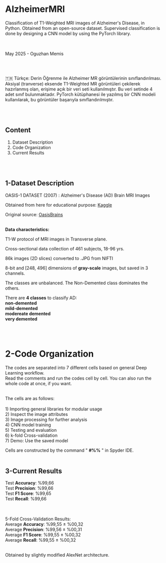 # AlzheimerMRI
 Classification of T1-Weighted MRI images of Alzheimer's Disease, in Python. Obtained from an open-source dataset. Supervised classification is done by designing a CNN model by using the PyTorch library. 

<br><br>
May 2025 - Oguzhan Memis

<br><br>

:tr: Türkçe: Derin Öğrenme ile Alzheimer MR görüntülerinin sınıflandırılması. Aksiyal (tranverse) eksende T1-Weighted MR görüntüleri çekilerek hazırlanmış olan, erişime açık bir veri seti kullanılmıştır. Bu veri setinde 4 adet sınıf bulunmaktadır. PyTorch kütüphanesi ile yazılmış bir CNN modeli kullanılarak, bu görüntüler başarıyla sınıflandırılmıştır.

<br><br>

## Content
1) Dataset Description
2) Code Organization
3) Current Results


<br><br>



## 1-Dataset Description

OASIS-1 DATASET (2007) : Alzheimer's Disease (AD) Brain MRI Images <br>

Obtained from here for educational purpose: 
[Kaggle](https://www.kaggle.com/datasets/ninadaithal/imagesoasis) <br>

Original source: [OasisBrains](https://sites.wustl.edu/oasisbrains/home/oasis-1/) <br><br>


**Data characteristics:** 

 T1-W protocol of MRI images in Transverse plane. <br>
    
 Cross-sectional data collection of 461 subjects, 18-96 yrs. <br>
    
 86k images (2D slices) converted to .JPG from NIFTI <br>
    
 8-bit and [248, 496] dimensions of **gray-scale** images, but saved in 3 channels. <br>

 The classes are unbalanced. The Non-Demented class dominates the others. <br>
    
 There are **4 classes** to classify AD: <br>
                                        **non-demented** <br>
                                        **mild-demented** <br>
                                        **modereate demented** <br>
                                        **very demented** <br>

<br><br>

# 2-Code Organization

 The codes are separated into 7 different cells based on general Deep Learning workflow. <br>
 Read the comments and run the codes cell by cell. You can also run the whole code at once, if you want. <br><br>
    
    
   The cells are as follows: <br><br>
        1) Importing general libraries for modular usage <br>
        2) Inspect the image attributes <br>
        3) Image processing for further analysis <br>
        4) CNN model training <br>
        5) Testing and evaluation <br>
        6) k-fold Cross-validation <br>
        7) Demo: Use the saved model <br>


Cells are constructed by the command " **#%%** " in Spyder IDE. <br><br>


## 3-Current Results

 Test **Accuracy**: %99,66 <br>
 Test **Precision**: %99,66 <br>
 Test **F1 Score**: %99,65 <br>
 Test **Recall**: %99,66 

 <br><br>
 5-Fold Cross-Validation Results: <br>
 Average **Accuracy**: %99,55 ± %00,32 <br>
 Average **Precision**: %99,56 ± %00,31 <br>
 Average **F1 Score**: %99,55 ± %00,32 <br> 
 Average **Recall**: %99,55 ± %00,32 <br>


<br>
 Obtained by slightly modified AlexNet architecture.
